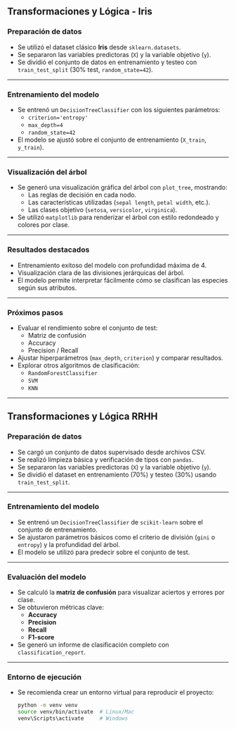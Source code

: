 ## Transformaciones y Lógica - Iris

### Preparación de datos

- Se utilizó el dataset clásico **Iris** desde `sklearn.datasets`.
- Se separaron las variables predictoras (`X`) y la variable objetivo (`y`).
- Se dividió el conjunto de datos en entrenamiento y testeo con `train_test_split` (30% test, `random_state=42`).

---

### Entrenamiento del modelo

- Se entrenó un `DecisionTreeClassifier` con los siguientes parámetros:
  - `criterion='entropy'`
  - `max_depth=4`
  - `random_state=42`
- El modelo se ajustó sobre el conjunto de entrenamiento (`X_train`, `y_train`).

---

### Visualización del árbol

- Se generó una visualización gráfica del árbol con `plot_tree`, mostrando:
  - Las reglas de decisión en cada nodo.
  - Las características utilizadas (`sepal length`, `petal width`, etc.).
  - Las clases objetivo (`setosa`, `versicolor`, `virginica`).
- Se utilizó `matplotlib` para renderizar el árbol con estilo redondeado y colores por clase.

---

### Resultados destacados

- Entrenamiento exitoso del modelo con profundidad máxima de 4.
- Visualización clara de las divisiones jerárquicas del árbol.
- El modelo permite interpretar fácilmente cómo se clasifican las especies según sus atributos.

---

### Próximos pasos

- Evaluar el rendimiento sobre el conjunto de test:
  - Matriz de confusión
  - Accuracy
  - Precision / Recall
- Ajustar hiperparámetros (`max_depth`, `criterion`) y comparar resultados.
- Explorar otros algoritmos de clasificación:
  - `RandomForestClassifier`
  - `SVM`
  - `KNN`

---
## Transformaciones y Lógica RRHH

### Preparación de datos

- Se cargó un conjunto de datos supervisado desde archivos CSV.
- Se realizó limpieza básica y verificación de tipos con `pandas`.
- Se separaron las variables predictoras (`X`) y la variable objetivo (`y`).
- Se dividió el dataset en entrenamiento (70%) y testeo (30%) usando `train_test_split`.

---

### Entrenamiento del modelo

- Se entrenó un `DecisionTreeClassifier` de `scikit-learn` sobre el conjunto de entrenamiento.
- Se ajustaron parámetros básicos como el criterio de división (`gini` o `entropy`) y la profundidad del árbol.
- El modelo se utilizó para predecir sobre el conjunto de test.

---

### Evaluación del modelo

- Se calculó la **matriz de confusión** para visualizar aciertos y errores por clase.
- Se obtuvieron métricas clave:
  - **Accuracy**
  - **Precision**
  - **Recall**
  - **F1-score**
- Se generó un informe de clasificación completo con `classification_report`.

---

### Entorno de ejecución

- Se recomienda crear un entorno virtual para reproducir el proyecto:
  ```bash
  python -m venv venv
  source venv/bin/activate  # Linux/Mac
  venv\Scripts\activate     # Windows